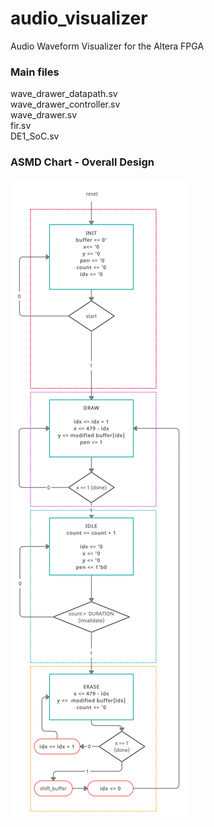 # audio_visualizer
 Audio Waveform Visualizer for the Altera FPGA

 ### Main files
 
wave_drawer_datapath.sv <br /> 
wave_drawer_controller.sv <br /> 
wave_drawer.sv <br /> 
fir.sv <br /> 
DE1_SoC.sv <br /> 

### ASMD Chart - Overall Design
![asmd](https://github.com/robertoramirezdiaz/audio_visualizer/blob/main/wave_drawer_asmd.png?raw=true)
